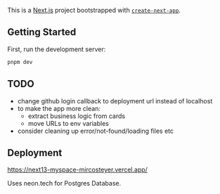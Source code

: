 This is a [Next.js](https://nextjs.org/) project bootstrapped with [`create-next-app`](https://github.com/vercel/next.js/tree/canary/packages/create-next-app).

## Getting Started

First, run the development server:

```bash
pnpm dev
```
## TODO
- change github login callback to deployment url instead of localhost
- to make the app more clean:
  - extract business logic from cards 
  - move URLs to env variables
- consider cleaning up error/not-found/loading files etc

## Deployment
https://next13-myspace-mircosteyer.vercel.app/

Uses neon.tech for Postgres Database.


